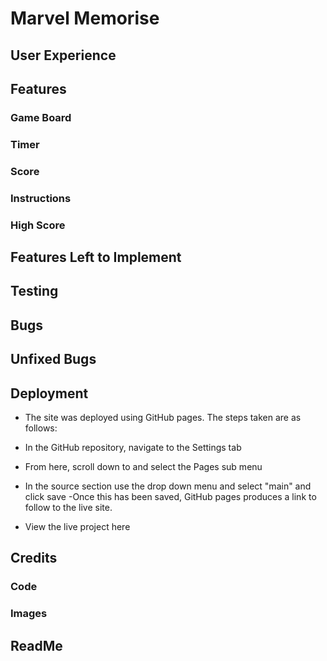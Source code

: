 # Marvel Memorise

## User Experience

## Features

### Game Board
### Timer
### Score
### Instructions
### High Score

## Features Left to Implement

## Testing

## Bugs

## Unfixed Bugs

## Deployment
 - The site was deployed using GitHub pages. The steps taken are as follows:

 - In the GitHub repository, navigate to the Settings tab
 - From here, scroll down to and select the Pages sub menu
 - In the source section use the drop down menu and select "main" and
 click save -Once this has been saved, GitHub pages produces a link to follow to the live site.
 - View the live project here

## Credits

### Code

### Images

## ReadMe
